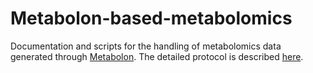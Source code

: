 # Metabolon-based-metabolomics

Documentation and scripts for the handling of metabolomics data generated through [Metabolon](https://www.metabolon.com/). The detailed protocol is described [here](raw/main/TUFT-02-22MLCLP+%20FINAL%20REPORT.DOCX).
